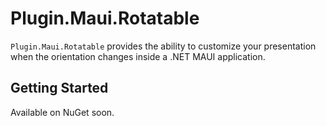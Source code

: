 # Plugin.Maui.Rotatable

`Plugin.Maui.Rotatable` provides the ability to customize your presentation when the orientation changes inside a .NET MAUI application.

## Getting Started

Available on NuGet soon.